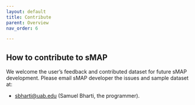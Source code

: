 ```yaml
---
layout: default
title: Contribute
parent: Overview
nav_order: 6

---
```


## How to contribute to sMAP

We welcome the user’s feedback and contributed dataset for future sMAP development. Please email sMAP developer the issues and sample dataset at:
- [sbharti@uab.edu](mailto:sbharti@uab.edu) (Samuel Bharti, the programmer).
